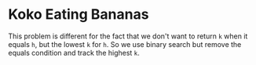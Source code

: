 # Koko Eating Bananas

This problem is different for the fact that we don't want to return `k` when it equals `h`, but the lowest `k` for `h`. So we use binary search but remove the equals condition and track the highest `k`.